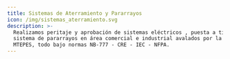 ```yaml
---
title: Sistemas de Aterramiento y Pararrayos
icon: /img/sistemas_aterramiento.svg
description: >-
  Realizamos peritaje y aprobación de sistemas eléctricos , puesta a tierra ,
  sistema de pararrayos en área comercial e industrial avalados por la S.I.B. y
  MTEPES, todo bajo normas NB-777 - CRE - IEC - NFPA.
---
```


